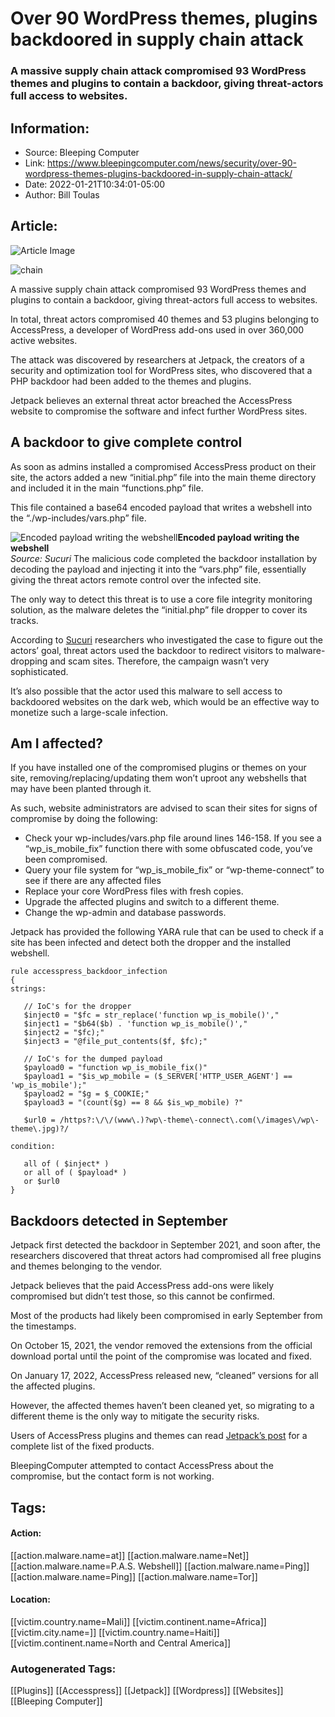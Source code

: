 # Over 90 WordPress themes, plugins backdoored in supply chain attack
### A massive supply chain attack compromised 93 WordPress themes and plugins to contain a backdoor, giving threat-actors full access to websites.

## Information:
+ Source: Bleeping Computer
+ Link: https://www.bleepingcomputer.com/news/security/over-90-wordpress-themes-plugins-backdoored-in-supply-chain-attack/
+ Date: 2022-01-21T10:34:01-05:00
+ Author: Bill Toulas


## Article:
![Article Image](https://www.bleepstatic.com/content/hl-images/2021/02/08/supply-chain.jpg)

![chain](https://www.bleepstatic.com/content/hl-images/2021/02/08/supply-chain.jpg?rand=179594257)


A massive supply chain attack compromised 93 WordPress themes and plugins to contain a backdoor, giving threat-actors full access to websites.


In total, threat actors compromised 40 themes and 53 plugins belonging to AccessPress, a developer of WordPress add-ons used in over 360,000 active websites.


The attack was discovered by researchers at Jetpack, the creators of a security and optimization tool for WordPress sites, who discovered that a PHP backdoor had been added to the themes and plugins.


Jetpack believes an external threat actor breached the AccessPress website to compromise the software and infect further WordPress sites.


A backdoor to give complete control
-----------------------------------


As soon as admins installed a compromised AccessPress product on their site, the actors added a new “initial.php” file into the main theme directory and included it in the main “functions.php” file.


This file contained a base64 encoded payload that writes a webshell into the “./wp-includes/vars.php” file.



![Encoded payload writing the webshell](https://www.bleepstatic.com/images/news/u/1220909/Code%20and%20Details/backdoor.png)**Encoded payload writing the webshell**  
*Source: Sucuri*
The malicious code completed the backdoor installation by decoding the payload and injecting it into the “vars.php” file, essentially giving the threat actors remote control over the infected site.


The only way to detect this threat is to use a core file integrity monitoring solution, as the malware deletes the “initial.php” file dropper to cover its tracks.


According to [Sucuri](https://blog.sucuri.net/2022/01/accesspress-themes-hit-with-targeted-supply-chain-attack.html) researchers who investigated the case to figure out the actors’ goal, threat actors used the backdoor to redirect visitors to malware-dropping and scam sites. Therefore, the campaign wasn’t very sophisticated.


It’s also possible that the actor used this malware to sell access to backdoored websites on the dark web, which would be an effective way to monetize such a large-scale infection.


Am I affected?
--------------


If you have installed one of the compromised plugins or themes on your site, removing/replacing/updating them won’t uproot any webshells that may have been planted through it.


As such, website administrators are advised to scan their sites for signs of compromise by doing the following:


* Check your wp-includes/vars.php file around lines 146-158. If you see a “wp\_is\_mobile\_fix” function there with some obfuscated code, you’ve been compromised.
* Query your file system for “wp\_is\_mobile\_fix” or “wp-theme-connect” to see if there are any affected files
* Replace your core WordPress files with fresh copies.
* Upgrade the affected plugins and switch to a different theme.
* Change the wp-admin and database passwords.

Jetpack has provided the following YARA rule that can be used to check if a site has been infected and detect both the dropper and the installed webshell.



```
rule accesspress_backdoor_infection
{
strings:
 
   // IoC's for the dropper
   $inject0 = "$fc = str_replace('function wp_is_mobile()',"
   $inject1 = "$b64($b) . 'function wp_is_mobile()',"
   $inject2 = "$fc);"
   $inject3 = "@file_put_contents($f, $fc);"
 
   // IoC's for the dumped payload
   $payload0 = "function wp_is_mobile_fix()"
   $payload1 = "$is_wp_mobile = ($_SERVER['HTTP_USER_AGENT'] == 'wp_is_mobile');"
   $payload2 = "$g = $_COOKIE;"
   $payload3 = "(count($g) == 8 && $is_wp_mobile) ?"
 
   $url0 = /https?:\/\/(www\.)?wp\-theme\-connect\.com(\/images\/wp\-theme\.jpg)?/
 
condition:
 
   all of ( $inject* )
   or all of ( $payload* )
   or $url0
}
```

Backdoors detected in September
-------------------------------


Jetpack first detected the backdoor in September 2021, and soon after, the researchers discovered that threat actors had compromised all free plugins and themes belonging to the vendor.


Jetpack believes that the paid AccessPress add-ons were likely compromised but didn’t test those, so this cannot be confirmed.


Most of the products had likely been compromised in early September from the timestamps.


On October 15, 2021, the vendor removed the extensions from the official download portal until the point of the compromise was located and fixed.


On January 17, 2022, AccessPress released new, “cleaned” versions for all the affected plugins.


However, the affected themes haven’t been cleaned yet, so migrating to a different theme is the only way to mitigate the security risks.


Users of AccessPress plugins and themes can read [Jetpack’s post](https://jetpack.com/2022/01/18/backdoor-found-in-themes-and-plugins-from-accesspress-themes/) for a complete list of the fixed products.


BleepingComputer attempted to contact AccessPress about the compromise, but the contact form is not working.





## Tags:

#### Action:
[[action.malware.name=at]] [[action.malware.name=Net]] [[action.malware.name=P.A.S. Webshell]] [[action.malware.name=Ping]] [[action.malware.name=Ping]] [[action.malware.name=Tor]]

#### Location:
[[victim.country.name=Mali]] [[victim.continent.name=Africa]] [[victim.city.name=]] [[victim.country.name=Haiti]] [[victim.continent.name=North and Central America]]

### Autogenerated Tags:
[[Plugins]] [[Accesspress]] [[Jetpack]] [[Wordpress]] [[Websites]] [[Bleeping Computer]]

